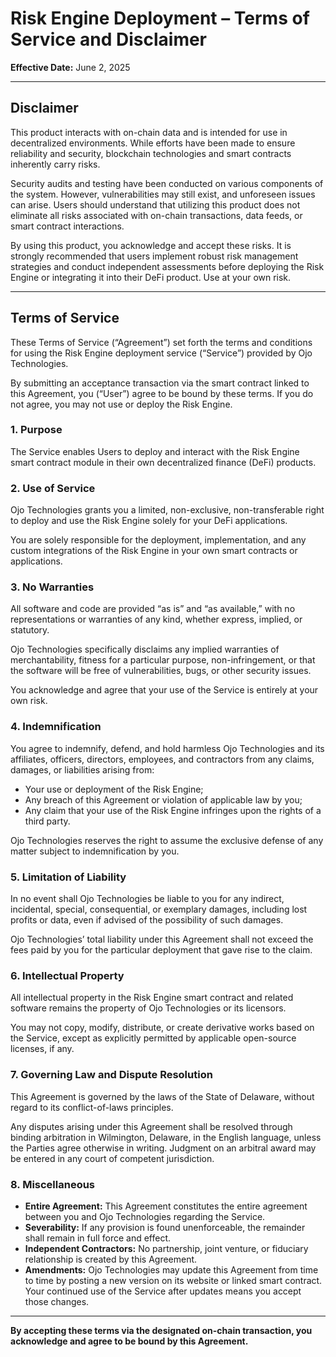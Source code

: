 # Risk Engine Deployment – Terms of Service and Disclaimer

**Effective Date:** June 2, 2025

---

## Disclaimer

This product interacts with on-chain data and is intended for use in decentralized environments. While efforts have been made to ensure reliability and security, blockchain technologies and smart contracts inherently carry risks.

Security audits and testing have been conducted on various components of the system. However, vulnerabilities may still exist, and unforeseen issues can arise. Users should understand that utilizing this product does not eliminate all risks associated with on-chain transactions, data feeds, or smart contract interactions.

By using this product, you acknowledge and accept these risks. It is strongly recommended that users implement robust risk management strategies and conduct independent assessments before deploying the Risk Engine or integrating it into their DeFi product. Use at your own risk.

---

## Terms of Service

These Terms of Service (“Agreement”) set forth the terms and conditions for using the Risk Engine deployment service (“Service”) provided by Ojo Technologies.

By submitting an acceptance transaction via the smart contract linked to this Agreement, you (“User”) agree to be bound by these terms. If you do not agree, you may not use or deploy the Risk Engine.

### 1. Purpose

The Service enables Users to deploy and interact with the Risk Engine smart contract module in their own decentralized finance (DeFi) products.

### 2. Use of Service

Ojo Technologies grants you a limited, non-exclusive, non-transferable right to deploy and use the Risk Engine solely for your DeFi applications.

You are solely responsible for the deployment, implementation, and any custom integrations of the Risk Engine in your own smart contracts or applications.

### 3. No Warranties

All software and code are provided “as is” and “as available,” with no representations or warranties of any kind, whether express, implied, or statutory.

Ojo Technologies specifically disclaims any implied warranties of merchantability, fitness for a particular purpose, non-infringement, or that the software will be free of vulnerabilities, bugs, or other security issues.

You acknowledge and agree that your use of the Service is entirely at your own risk.

### 4. Indemnification

You agree to indemnify, defend, and hold harmless Ojo Technologies and its affiliates, officers, directors, employees, and contractors from any claims, damages, or liabilities arising from:

- Your use or deployment of the Risk Engine;
- Any breach of this Agreement or violation of applicable law by you;
- Any claim that your use of the Risk Engine infringes upon the rights of a third party.

Ojo Technologies reserves the right to assume the exclusive defense of any matter subject to indemnification by you.

### 5. Limitation of Liability

In no event shall Ojo Technologies be liable to you for any indirect, incidental, special, consequential, or exemplary damages, including lost profits or data, even if advised of the possibility of such damages.

Ojo Technologies’ total liability under this Agreement shall not exceed the fees paid by you for the particular deployment that gave rise to the claim.

### 6. Intellectual Property

All intellectual property in the Risk Engine smart contract and related software remains the property of Ojo Technologies or its licensors.

You may not copy, modify, distribute, or create derivative works based on the Service, except as explicitly permitted by applicable open-source licenses, if any.

### 7. Governing Law and Dispute Resolution

This Agreement is governed by the laws of the State of Delaware, without regard to its conflict-of-laws principles.

Any disputes arising under this Agreement shall be resolved through binding arbitration in Wilmington, Delaware, in the English language, unless the Parties agree otherwise in writing. Judgment on an arbitral award may be entered in any court of competent jurisdiction.

### 8. Miscellaneous

- **Entire Agreement:** This Agreement constitutes the entire agreement between you and Ojo Technologies regarding the Service.
- **Severability:** If any provision is found unenforceable, the remainder shall remain in full force and effect.
- **Independent Contractors:** No partnership, joint venture, or fiduciary relationship is created by this Agreement.
- **Amendments:** Ojo Technologies may update this Agreement from time to time by posting a new version on its website or linked smart contract. Your continued use of the Service after updates means you accept those changes.

---

**By accepting these terms via the designated on-chain transaction, you acknowledge and agree to be bound by this Agreement.**
